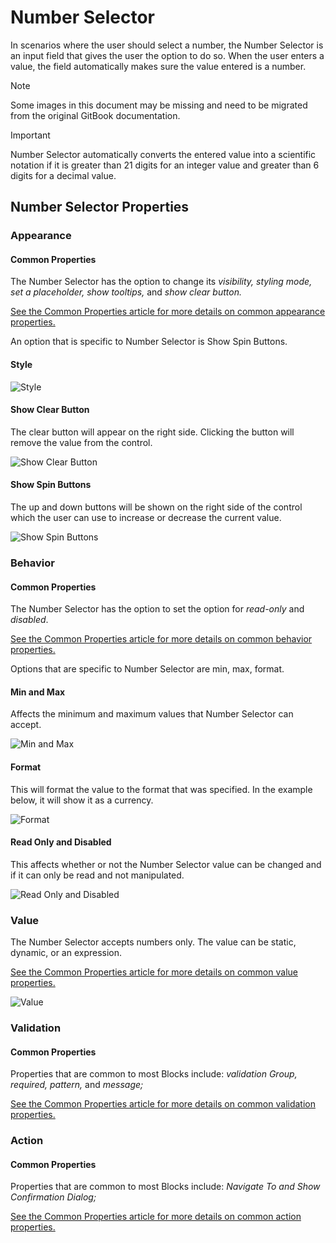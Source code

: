 # Number Selector

In scenarios where the user should select a number, the Number Selector is an input field that gives the user the option to do so. When the user enters a value, the field automatically makes sure the value entered is a number.

> [!NOTE]
> Some images in this document may be missing and need to be migrated from the original GitBook documentation.

> [!IMPORTANT]
> Number Selector automatically converts the entered value into a scientific notation if it is greater than 21 digits for an integer value and greater than 6 digits for a decimal value.

## Number Selector Properties

### Appearance

#### Common Properties

The Number Selector has the option to change its _visibility, styling mode, set a placeholder, show tooltips,_ and _show clear button._&#x20;

[See the Common Properties article for more details on common appearance properties.](../common-properties.md#appearance)

An option that is specific to Number Selector is Show Spin Buttons.

#### Style

![Style](../images/image-1035.png)

#### Show Clear Button

The clear button will appear on the right side. Clicking the button will remove the value from the control.

![Show Clear Button](../images/image-1671.png)

#### Show Spin Buttons

The up and down buttons will be shown on the right side of the control which the user can use to increase or decrease the current value.

![Show Spin Buttons](../images/image-1479.png)

### Behavior

#### Common Properties

The Number Selector has the option to set the option for _read-only_ and _disabled_.&#x20;

[See the Common Properties article for more details on common behavior properties.](../common-properties.md#behavior)

Options that are specific to Number Selector are min, max, format.

#### Min and Max

Affects the minimum and maximum values that Number Selector can accept.&#x20;

![Min and Max](../images/number-selector-min-and-max.gif)

#### Format

This will format the value to the format that was specified. In the example below, it will show it as a currency. &#x20;

![Format](../images/image-714.png)

#### Read Only and Disabled

This affects whether or not the Number Selector value can be changed and if it can only be read and not manipulated.

![Read Only and Disabled](../images/image-895.png)

### Value

The Number Selector accepts numbers only. The value can be static, dynamic, or an expression.

[See the Common Properties article for more details on common value properties.](../common-properties.md#behavior-1)

![Value](../images/image-1302.png)

### Validation

#### Common Properties

Properties that are common to most Blocks include: _validation Group, required, pattern,_ and _message;_

[See the Common Properties article for more details on common validation properties.](../common-properties.md#validation)

### Action

#### Common Properties

Properties that are common to most Blocks include: _Navigate To and Show Confirmation Dialog;_

[See the Common Properties article for more details on common action properties.](../common-properties.md#action)
